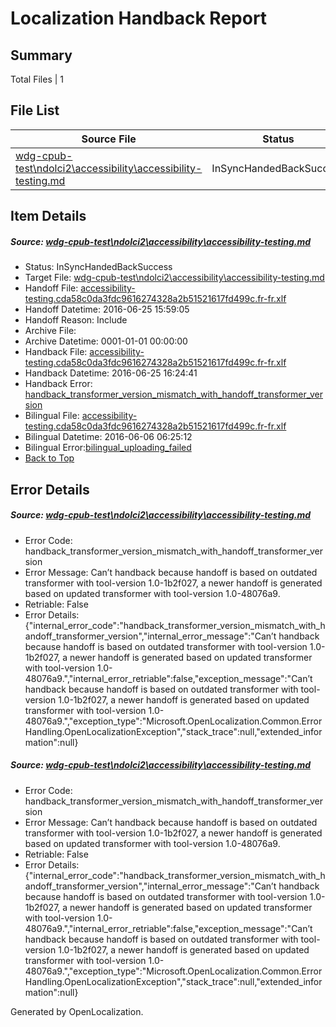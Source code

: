 # <a name='report-top'></a> Localization Handback Report

## Summary
 Total Files | 1

## File List
 Source File | Status | Details 
 ----------- | ------ | ------- 
 [wdg-cpub-test\ndolci2\accessibility\accessibility-testing.md](https://github.com/OpenLocalizationOrg/wdg-cpub-test/blob/5907beedcb3d2b1c6838847f2bba92e8c12a1675/wdg-cpub-test/ndolci2/accessibility/accessibility-testing.md) | InSyncHandedBackSuccess | [Details](#4f439d95b79f18d8b2ee3a6e0133171b3000224f750)

## Item Details
##### <a name='4f439d95b79f18d8b2ee3a6e0133171b3000224f750'></a> Source: [wdg-cpub-test\ndolci2\accessibility\accessibility-testing.md](https://github.com/OpenLocalizationOrg/wdg-cpub-test/blob/5907beedcb3d2b1c6838847f2bba92e8c12a1675/wdg-cpub-test/ndolci2/accessibility/accessibility-testing.md)
* Status: InSyncHandedBackSuccess
* Target File: [wdg-cpub-test\ndolci2\accessibility\accessibility-testing.md](https://github.com/OpenLocalizationOrg/wdg-cpub-test.fr-fr/blob/92a874f05990b6046dc5f366449ab9ba8976542b/wdg-cpub-test/ndolci2/accessibility/accessibility-testing.md)
* Handoff File: [accessibility-testing.cda58c0da3fdc9616274328a2b51521617fd499c.fr-fr.xlf](https://github.com/OpenLocalizationOrg/olhandoff/blob/73bccd60debd8833cf909eab331260d6568ddf0f/ol-handoff/OpenLocalizationOrg/wdg-cpub-test.fr-fr/master/accessibility-testing.cda58c0da3fdc9616274328a2b51521617fd499c.fr-fr.xlf)
* Handoff Datetime: 2016-06-25 15:59:05
* Handoff Reason: Include
* Archive File: 
* Archive Datetime: 0001-01-01 00:00:00
* Handback File: [accessibility-testing.cda58c0da3fdc9616274328a2b51521617fd499c.fr-fr.xlf](https://github.com/OpenLocalizationOrg/olhandback/blob/13a8a1fa2d8932c5deab61ad0ec37fc032196623/ol-handback/OpenLocalizationOrg/wdg-cpub-test.fr-fr/master/accessibility-testing.cda58c0da3fdc9616274328a2b51521617fd499c.fr-fr.xlf)
* Handback Datetime: 2016-06-25 16:24:41
* Handback Error: [handback_transformer_version_mismatch_with_handoff_transformer_version](#4f439d95b79f18d8b2ee3a6e0133171b3000224f750handback_transformer_version_mismatch_with_handoff_transformer_version)
* Bilingual File: [accessibility-testing.cda58c0da3fdc9616274328a2b51521617fd499c.fr-fr.xlf](https://github.com/OpenLocalizationOrg/olhandback/blob/13a8a1fa2d8932c5deab61ad0ec37fc032196623/ol-handback/OpenLocalizationOrg/wdg-cpub-test.fr-fr/master/accessibility-testing.cda58c0da3fdc9616274328a2b51521617fd499c.fr-fr.xlf)
* Bilingual Datetime: 2016-06-06 06:25:12
* Bilingual Error:[bilingual_uploading_failed](#4f439d95b79f18d8b2ee3a6e0133171b3000224f750bilingual_uploading_failed)
* [Back to Top](#report-top)


## Error Details
##### <a name='4f439d95b79f18d8b2ee3a6e0133171b3000224f750handback_transformer_version_mismatch_with_handoff_transformer_version'></a> Source: [wdg-cpub-test\ndolci2\accessibility\accessibility-testing.md](#4f439d95b79f18d8b2ee3a6e0133171b3000224f750)
* Error Code: handback_transformer_version_mismatch_with_handoff_transformer_version
* Error Message: Can’t handback because handoff is based on outdated transformer with tool-version 1.0-1b2f027, a newer handoff is generated based on updated transformer with tool-version 1.0-48076a9.
* Retriable: False
* Error Details: {"internal_error_code":"handback_transformer_version_mismatch_with_handoff_transformer_version","internal_error_message":"Can’t handback because handoff is based on outdated transformer with tool-version 1.0-1b2f027, a newer handoff is generated based on updated transformer with tool-version 1.0-48076a9.","internal_error_retriable":false,"exception_message":"Can’t handback because handoff is based on outdated transformer with tool-version 1.0-1b2f027, a newer handoff is generated based on updated transformer with tool-version 1.0-48076a9.","exception_type":"Microsoft.OpenLocalization.Common.ErrorHandling.OpenLocalizationException","stack_trace":null,"extended_information":null}

##### <a name='4f439d95b79f18d8b2ee3a6e0133171b3000224f750handback_transformer_version_mismatch_with_handoff_transformer_version'></a> Source: [wdg-cpub-test\ndolci2\accessibility\accessibility-testing.md](#4f439d95b79f18d8b2ee3a6e0133171b3000224f750)
* Error Code: handback_transformer_version_mismatch_with_handoff_transformer_version
* Error Message: Can’t handback because handoff is based on outdated transformer with tool-version 1.0-1b2f027, a newer handoff is generated based on updated transformer with tool-version 1.0-48076a9.
* Retriable: False
* Error Details: {"internal_error_code":"handback_transformer_version_mismatch_with_handoff_transformer_version","internal_error_message":"Can’t handback because handoff is based on outdated transformer with tool-version 1.0-1b2f027, a newer handoff is generated based on updated transformer with tool-version 1.0-48076a9.","internal_error_retriable":false,"exception_message":"Can’t handback because handoff is based on outdated transformer with tool-version 1.0-1b2f027, a newer handoff is generated based on updated transformer with tool-version 1.0-48076a9.","exception_type":"Microsoft.OpenLocalization.Common.ErrorHandling.OpenLocalizationException","stack_trace":null,"extended_information":null}


Generated by OpenLocalization.
